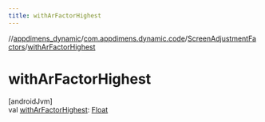 ```yaml
---
title: withArFactorHighest
---
```

//[appdimens_dynamic](../../../index.html)/[com.appdimens.dynamic.code](../index.html)/[ScreenAdjustmentFactors](index.html)/[withArFactorHighest](with-ar-factor-highest.html)



# withArFactorHighest



[androidJvm]\
val [withArFactorHighest](with-ar-factor-highest.html): [Float](https://kotlinlang.org/api/core/kotlin-stdlib/kotlin/-float/index.html)



